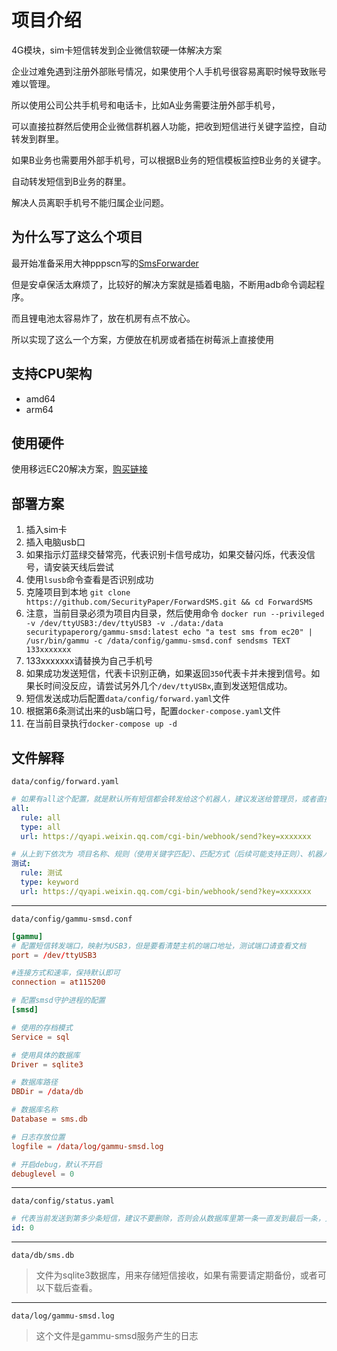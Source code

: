 # 项目介绍

4G模块，sim卡短信转发到企业微信软硬一体解决方案

企业过难免遇到注册外部账号情况，如果使用个人手机号很容易离职时候导致账号难以管理。

所以使用公司公共手机号和电话卡，比如A业务需要注册外部手机号，

可以直接拉群然后使用企业微信群机器人功能，把收到短信进行关键字监控，自动转发到群里。

如果B业务也需要用外部手机号，可以根据B业务的短信模板监控B业务的关键字。

自动转发短信到B业务的群里。

解决人员离职手机号不能归属企业问题。

## 为什么写了这么个项目

最开始准备采用大神pppscn写的[SmsForwarder](https://github.com/pppscn/SmsForwarder)

但是安卓保活太麻烦了，比较好的解决方案就是插着电脑，不断用adb命令调起程序。

而且锂电池太容易炸了，放在机房有点不放心。

所以实现了这么一个方案，方便放在机房或者插在树莓派上直接使用

## 支持CPU架构

* amd64
* arm64
## 使用硬件

使用移远EC20解决方案，[购买链接](https://detail.tmall.com/item.htm?spm=a1z10.5-b-s.w4011-23773508522.66.cd38a48eir4WR3&id=595437612613&skuId=4304510502236)

## 部署方案

1. 插入sim卡
2. 插入电脑usb口
3. 如果指示灯蓝绿交替常亮，代表识别卡信号成功，如果交替闪烁，代表没信号，请安装天线后尝试
4. 使用`lsusb`命令查看是否识别成功
5. 克隆项目到本地 `git clone https://github.com/SecurityPaper/ForwardSMS.git && cd ForwardSMS`
6. 注意，当前目录必须为项目内目录，然后使用命令 `docker run --privileged -v /dev/ttyUSB3:/dev/ttyUSB3 -v ./data:/data securitypaperorg/gammu-smsd:latest echo "a test sms from ec20" | /usr/bin/gammu -c /data/config/gammu-smsd.conf sendsms TEXT 133xxxxxxx`
7. 133xxxxxxx请替换为自己手机号
8. 如果成功发送短信，代表卡识别正确，如果返回`350`代表卡并未搜到信号。如果长时间没反应，请尝试另外几个`/dev/ttyUSBx`,直到发送短信成功。
9. 短信发送成功后配置`data/config/forward.yaml`文件
10. 根据第6条测试出来的usb端口号，配置`docker-compose.yaml`文件
11. 在当前目录执行`docker-compose up -d`

## 文件解释

`data/config/forward.yaml`
```yaml
# 如果有all这个配置，就是默认所有短信都会转发给这个机器人，建议发送给管理员，或者直接删除关闭
all:
  rule: all
  type: all
  url: https://qyapi.weixin.qq.com/cgi-bin/webhook/send?key=xxxxxxx

# 从上到下依次为 项目名称、规则（使用关键字匹配）、匹配方式（后续可能支持正则）、机器人url
测试:
  rule: 测试
  type: keyword
  url: https://qyapi.weixin.qq.com/cgi-bin/webhook/send?key=xxxxxxx
```

---

`data/config/gammu-smsd.conf`

```conf
[gammu]
# 配置短信转发端口，映射为USB3，但是要看清楚主机的端口地址，测试端口请查看文档
port = /dev/ttyUSB3

#连接方式和速率，保持默认即可
connection = at115200

# 配置smsd守护进程的配置
[smsd]

# 使用的存档模式
Service = sql

# 使用具体的数据库
Driver = sqlite3

# 数据库路径
DBDir = /data/db

# 数据库名称
Database = sms.db

# 日志存放位置
logfile = /data/log/gammu-smsd.log

# 开启debug，默认不开启
debuglevel = 0

```
---

`data/config/status.yaml`

```yaml
# 代表当前发送到第多少条短信，建议不要删除，否则会从数据库里第一条一直发到最后一条，文件会根据发送自动更新。
id: 0

```
---
`data/db/sms.db`
> 文件为sqlite3数据库，用来存储短信接收，如果有需要请定期备份，或者可以下载后查看。

---
`data/log/gammu-smsd.log`
> 这个文件是gammu-smsd服务产生的日志